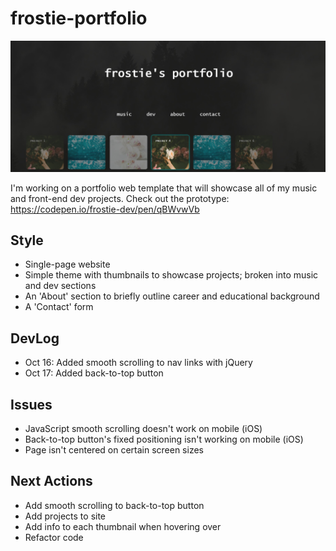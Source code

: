 # frostie-portfolio

![alt_text](https://github.com/frostie/frostie-portfolio/blob/master/frostie-portfolio%20(2).jpg)

I'm working on a portfolio web template that will showcase all of my music and front-end dev projects. Check out the prototype: https://codepen.io/frostie-dev/pen/qBWvwVb

## Style
- Single-page website
- Simple theme with thumbnails to showcase projects; broken into music and dev sections
- An 'About' section to briefly outline career and educational background
- A 'Contact' form

## DevLog
- Oct 16: Added smooth scrolling to nav links with jQuery
- Oct 17: Added back-to-top button

## Issues
- JavaScript smooth scrolling doesn't work on mobile (iOS)
- Back-to-top button's fixed positioning isn't working on mobile (iOS)
- Page isn't centered on certain screen sizes

## Next Actions
- Add smooth scrolling to back-to-top button
- Add projects to site
- Add info to each thumbnail when hovering over
- Refactor code
